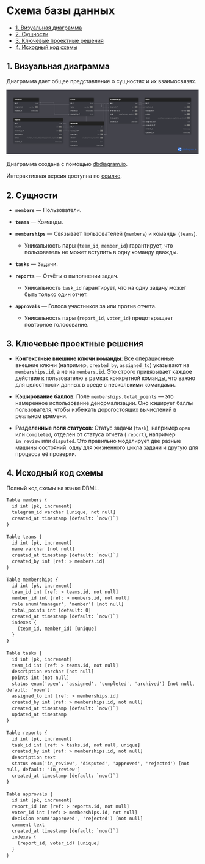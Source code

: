 # Схема базы данных

* [1. Визуальная диаграмма](#1-визуальная-диаграмма)
* [2. Сущности](#2-сущности)
* [3. Ключевые проектные решения](#3-ключевые-проектные-решения)
* [4. Исходный код схемы](#4-исходный-код-схемы)

## 1. Визуальная диаграмма

Диаграмма дает общее представление о сущностях и их взаимосвязях.

![Диаграмма схемы данных](scheme.png)

Диаграмма создана с помощью [dbdiagram.io](https://dbdiagram.io).

Интерактивная версия доступна по [ссылке](https://dbdiagram.io/d/68ee44512e68d21b4161cdb3).

## 2. Сущности

* **`members`** — Пользователи.

* **`teams`** — Команды.

* **`memberships`** — Связывает пользователей (`members`) и команды (`teams`).
  * Уникальность пары (`team_id`, `member_id`) гарантирует, что пользователь не может вступить в одну команду дважды.

* **`tasks`** — Задачи.

* **`reports`** — Отчёты о выполнении задач.
  * Уникальность `task_id` гарантирует, что на одну задачу может быть только один отчет.

* **`approvals`** — Голоса участников за или против отчета.
  * Уникальность пары (`report_id`, `voter_id`) предотвращает повторное голосование.

## 3. Ключевые проектные решения

* **Контекстные внешние ключи команды**: Все операционные внешние ключи (например, `created_by`, `assigned_to`)
  указывают на `memberships.id`, а не на `members.id`. Это строго привязывает каждое действие к пользователю в рамках
  конкретной команды, что важно для целостности данных в среде с несколькими командами.

* **Кэширование баллов**: Поле `memberships.total_points` — это намеренное использование денормализации. Оно кэширует
  баллы пользователя, чтобы избежать дорогостоящих вычислений в реальном времени.

* **Разделенные поля статусов**: Статус задачи (`task`), например `open` или `completed`, отделен от статуса отчета (
  `report`), например `in_review` или `disputed`. Это правильно моделирует две разные машины состояний: одну для
  жизненного цикла задачи и другую для процесса её проверки.

## 4. Исходный код схемы

Полный код схемы на языке DBML.

```dbml
Table members {
  id int [pk, increment]
  telegram_id varchar [unique, not null]
  created_at timestamp [default: `now()`]
}

Table teams {
  id int [pk, increment]
  name varchar [not null]
  created_at timestamp [default: `now()`]
  created_by int [ref: > members.id]
}

Table memberships {
  id int [pk, increment]
  team_id int [ref: > teams.id, not null]
  member_id int [ref: > members.id, not null]
  role enum('manager', 'member') [not null]
  total_points int [default: 0]
  created_at timestamp [default: `now()`]
  indexes {
    (team_id, member_id) [unique]
  }
}

Table tasks {
  id int [pk, increment]
  team_id int [ref: > teams.id, not null]
  description varchar [not null]
  points int [not null]
  status enum('open', 'assigned', 'completed', 'archived') [not null, default: 'open']
  assigned_to int [ref: > memberships.id]
  created_by int [ref: > memberships.id, not null]
  created_at timestamp [default: `now()`]
  updated_at timestamp
}

Table reports {
  id int [pk, increment]
  task_id int [ref: > tasks.id, not null, unique]
  created_by int [ref: > memberships.id, not null]
  description text
  status enum('in_review', 'disputed', 'approved', 'rejected') [not null, default: 'in_review']
  created_at timestamp [default: `now()`]
}

Table approvals {
  id int [pk, increment]
  report_id int [ref: > reports.id, not null]
  voter_id int [ref: > memberships.id, not null]
  decision enum('approved', 'rejected') [not null]
  comment text
  created_at timestamp [default: `now()`]
  indexes {
    (report_id, voter_id) [unique]
  }
}
```

